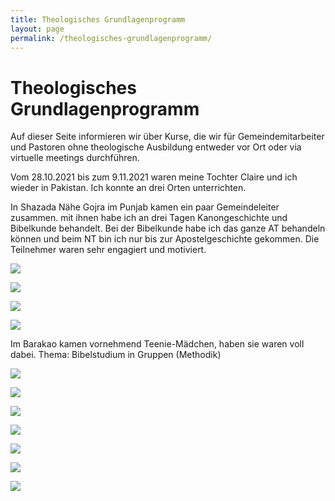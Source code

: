 ```yaml
---
title: Theologisches Grundlagenprogramm
layout: page
permalink: /theologisches-grundlagenprogramm/
---
```

# Theologisches Grundlagenprogramm

Auf dieser Seite informieren wir über Kurse, die wir für Gemeindemitarbeiter und Pastoren ohne theologische Ausbildung entweder vor Ort oder via virtuelle meetings durchführen.

Vom 28.10.2021 bis zum 9.11.2021 waren meine Tochter Claire und ich wieder in Pakistan. Ich konnte an drei Orten unterrichten.

In Shazada Nähe Gojra im Punjab kamen ein paar Gemeindeleiter zusammen. mit ihnen habe ich an drei Tagen Kanongeschichte und Bibelkunde behandelt. Bei der Bibelkunde habe ich das ganze AT behandeln können und beim NT bin ich nur bis zur Apostelgeschichte gekommen. Die Teilnehmer waren sehr engagiert und motiviert.

![](/assets/uploads/img-20211102-wa0012.jpg)

![](/assets/uploads/20211103_104135-scaled.jpg)

![](/assets/uploads/20211103_142457-scaled.jpg)

![](/assets/uploads/20211103_135529-scaled.jpg)

Im Barakao kamen vornehmend Teenie-Mädchen, haben sie waren voll dabei. Thema: Bibelstudium in Gruppen (Methodik)

![](/assets/uploads/img-20211102-wa0010.jpg)

![](/assets/uploads/20211103_104135-scaled.jpg)

![](/assets/uploads/img-20211101-wa0000.jpg)

![](/assets/uploads/img-20211101-wa0002.jpg)

![](/assets/uploads/img-20211102-wa0003.jpg)

![](/assets/uploads/img-20211102-wa0006.jpg)

![](/assets/uploads/img-20211102-wa0009.jpg)